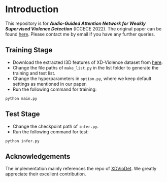 # Introduction
This repository is for ***Audio-Guided Attention Network for Weakly Supervised Violence Detection*** (ICCECE 2022). The original paper can be found [here](https://ieeexplore.ieee.org/document/9712793). Please contact me by email if you have any further queries.
 
## Training Stage
- Download the extracted I3D features of XD-Violence dataset from [here](https://roc-ng.github.io/XD-Violence/).
- Change the file paths of ```make_list.py``` in the list folder to generate the training and test list.
- Change the hyperparameters in ```option.py```, where we keep default settings as mentioned in our paper.
- Run the following command for training:
```
python main.py
```
## Test Stage
- Change the checkpoint path of ```infer.py```.
- Run the following command for test:
```
python infer.py
```

## Acknowledgements
The implementation mainly references the repo of [XDVioDet](https://github.com/Roc-Ng/XDVioDet). We greatly appreciate their excellent contribution.
